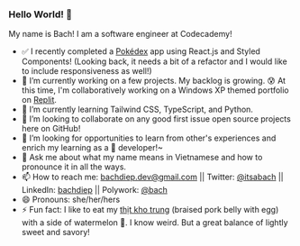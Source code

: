 ### Hello World! 👋

My name is Bach! I am a software engineer at Codecademy! 

- ✅ I recently completed a [Pokédex](https://bndiep.github.io/pokedex/) app using React.js and Styled Components! (Looking back, it needs a bit of a refactor and I would like to include responsiveness as well!)
- 🔭 I’m currently working on a few projects. My backlog is growing. 😰 At this time, I'm collaboratively working on a Windows XP themed portfolio on [Replit](https://replit.com/@rmdpalo/Portfolio#src/components/MenuBar.js).
- 🌱 I’m currently learning Tailwind CSS, TypeScript, and Python.
- 👯 I’m looking to collaborate on any good first issue open source projects here on GitHub!
- 🤔 I’m looking for opportunities to learn from other's experiences and enrich my learning as a 🔰 developer!~
- 💬 Ask me about what my name means in Vietnamese and how to pronounce it in all the ways.
- 📫 How to reach me: bachdiep.dev@gmail.com || Twitter: [@itsabach](https://twitter.com/itsabach) || LinkedIn: [bachdiep](www.linkedin.com/in/bachdiep) || Polywork: [@bach](https://www.polywork.com/bach)
- 😄 Pronouns: she/her/hers
- ⚡ Fun fact: I like to eat my [thịt kho trung](https://en.wikipedia.org/wiki/Th%E1%BB%8Bt_kho_t%C3%A0u) (braised pork belly with egg) with a side of watermelon 🍉. I know weird. But a great balance of lightly sweet and savory!
